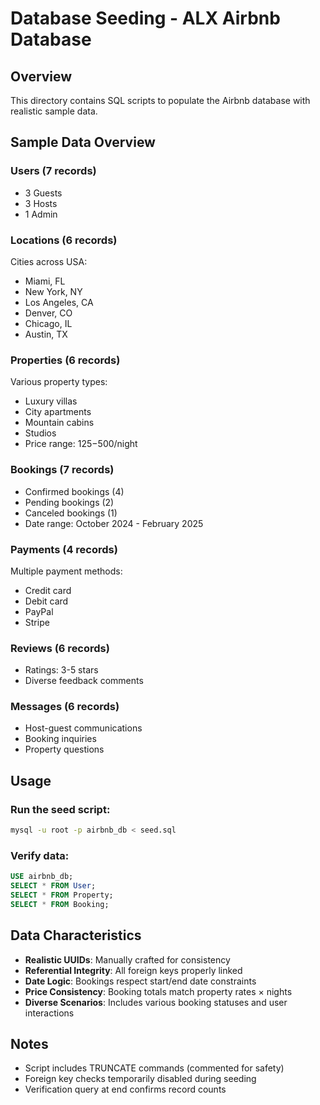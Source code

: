# Database Seeding - ALX Airbnb Database

## Overview
This directory contains SQL scripts to populate the Airbnb database with realistic sample data.

## Sample Data Overview

### Users (7 records)
- 3 Guests
- 3 Hosts
- 1 Admin

### Locations (6 records)
Cities across USA:
- Miami, FL
- New York, NY
- Los Angeles, CA
- Denver, CO
- Chicago, IL
- Austin, TX

### Properties (6 records)
Various property types:
- Luxury villas
- City apartments
- Mountain cabins
- Studios
- Price range: $125-$500/night

### Bookings (7 records)
- Confirmed bookings (4)
- Pending bookings (2)
- Canceled bookings (1)
- Date range: October 2024 - February 2025

### Payments (4 records)
Multiple payment methods:
- Credit card
- Debit card
- PayPal
- Stripe

### Reviews (6 records)
- Ratings: 3-5 stars
- Diverse feedback comments

### Messages (6 records)
- Host-guest communications
- Booking inquiries
- Property questions

## Usage

### Run the seed script:
```bash
mysql -u root -p airbnb_db < seed.sql
```

### Verify data:
```sql
USE airbnb_db;
SELECT * FROM User;
SELECT * FROM Property;
SELECT * FROM Booking;
```

## Data Characteristics
- **Realistic UUIDs**: Manually crafted for consistency
- **Referential Integrity**: All foreign keys properly linked
- **Date Logic**: Bookings respect start/end date constraints
- **Price Consistency**: Booking totals match property rates × nights
- **Diverse Scenarios**: Includes various booking statuses and user interactions

## Notes
- Script includes TRUNCATE commands (commented for safety)
- Foreign key checks temporarily disabled during seeding
- Verification query at end confirms record counts
```
